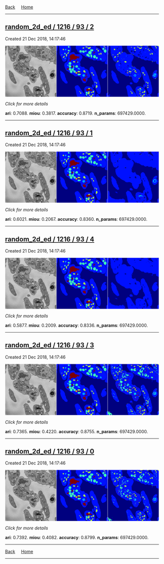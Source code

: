 
[Back](..)&nbsp;&nbsp;&nbsp;&nbsp;&nbsp;[Home](https://leapmanlab.github.io/snapshots)

---

<div class="summary"><a href="2"><h2>random_2d_ed / 1216 / 93 / 2</h2></a><p>Created 21 Dec 2018, 14:17:46
</p><a href="2"><img src="2/media/summary.png" align="center"></a><p>
<i>Click for more details</i>
</p></div>

**ari**: 0.7088. **miou**: 0.3817. **accuracy**: 0.8719. **n_params**: 697429.0000. 

---

<div class="summary"><a href="1"><h2>random_2d_ed / 1216 / 93 / 1</h2></a><p>Created 21 Dec 2018, 14:17:46
</p><a href="1"><img src="1/media/summary.png" align="center"></a><p>
<i>Click for more details</i>
</p></div>

**ari**: 0.6021. **miou**: 0.2067. **accuracy**: 0.8360. **n_params**: 697429.0000. 

---

<div class="summary"><a href="4"><h2>random_2d_ed / 1216 / 93 / 4</h2></a><p>Created 21 Dec 2018, 14:17:46
</p><a href="4"><img src="4/media/summary.png" align="center"></a><p>
<i>Click for more details</i>
</p></div>

**ari**: 0.5877. **miou**: 0.2009. **accuracy**: 0.8336. **n_params**: 697429.0000. 

---

<div class="summary"><a href="3"><h2>random_2d_ed / 1216 / 93 / 3</h2></a><p>Created 21 Dec 2018, 14:17:46
</p><a href="3"><img src="3/media/summary.png" align="center"></a><p>
<i>Click for more details</i>
</p></div>

**ari**: 0.7365. **miou**: 0.4220. **accuracy**: 0.8755. **n_params**: 697429.0000. 

---

<div class="summary"><a href="0"><h2>random_2d_ed / 1216 / 93 / 0</h2></a><p>Created 21 Dec 2018, 14:17:46
</p><a href="0"><img src="0/media/summary.png" align="center"></a><p>
<i>Click for more details</i>
</p></div>

**ari**: 0.7392. **miou**: 0.4082. **accuracy**: 0.8799. **n_params**: 697429.0000. 

---

[Back](..)&nbsp;&nbsp;&nbsp;&nbsp;&nbsp;[Home](https://leapmanlab.github.io/snapshots)

---